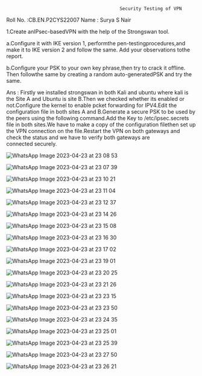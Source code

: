                                               Security Testing of VPN
Roll No. :CB.EN.P2CYS22007
Name : Surya S Nair


1.Create anIPsec-basedVPN with the help of the Strongswan tool.

a.Configure it with IKE version 1, performthe pen-testingprocedures,and make it to IKE version 2 and follow the same. Add your observations tothe report.

b.Configure your PSK to your own key phrase,then try to crack it offline. Then followthe same by creating a random auto-generatedPSK and try the same. 

Ans : Firstly we installed strongswan in both Kali and ubuntu where kali is the Site A and Ubuntu is site B.Then we checked whether its enabled or not.Configure the kernel to enable pcket forwarding for IPV4.Edit the configuration file in both sites A and B.Generate a secure PSK to be used by the peers using the following command.Add the Key to /etc/ipsec.secrets file in both sites.We have to make a copy of the configuration filethen set up the VPN connection on the file.Restart the VPN on both gateways and check the status and  we  have to verify both gateways are connected securely.


![WhatsApp Image 2023-04-23 at 23 08 53](https://user-images.githubusercontent.com/123303806/233855947-5174d01f-65ac-4be8-b0fe-7593f6647e86.jpg)

![WhatsApp Image 2023-04-23 at 23 07 39](https://user-images.githubusercontent.com/123303806/233855977-fadfbfc7-d8bf-4231-a43c-ba510b2ab52e.jpg)

![WhatsApp Image 2023-04-23 at 23 10 21](https://user-images.githubusercontent.com/123303806/233855989-b8e584ba-db76-4542-804f-b4e3552a9a58.jpg)

![WhatsApp Image 2023-04-23 at 23 11 04](https://user-images.githubusercontent.com/123303806/233856039-c83e8828-4273-439c-a606-ba13d724046c.jpg)

![WhatsApp Image 2023-04-23 at 23 12 37](https://user-images.githubusercontent.com/123303806/233856053-2a0843bc-5416-4825-b6ab-cb1b61e9cc9c.jpg)

![WhatsApp Image 2023-04-23 at 23 14 26](https://user-images.githubusercontent.com/123303806/233856073-6f734fd1-c820-4504-a02b-6d2ec8758e12.jpg)

![WhatsApp Image 2023-04-23 at 23 15 08](https://user-images.githubusercontent.com/123303806/233856078-1732329e-c994-4cd0-8032-d27f3fdd15b9.jpg)

![WhatsApp Image 2023-04-23 at 23 16 30](https://user-images.githubusercontent.com/123303806/233856095-e3da49bb-afec-4923-9491-9628478bfb15.jpg)

![WhatsApp Image 2023-04-23 at 23 17 02](https://user-images.githubusercontent.com/123303806/233856107-92bade03-7157-4d61-bcb2-7b54938a5b72.jpg)

![WhatsApp Image 2023-04-23 at 23 19 01](https://user-images.githubusercontent.com/123303806/233856205-9d82d397-7236-4970-bf70-b63b13932834.jpg)

![WhatsApp Image 2023-04-23 at 23 20 25](https://user-images.githubusercontent.com/123303806/233856289-a8750b83-4752-462c-a2dc-386b7be57662.jpg)

![WhatsApp Image 2023-04-23 at 23 21 26](https://user-images.githubusercontent.com/123303806/233856364-54a5cd18-6fa1-4b43-befb-226fc0a7f35c.jpg)

![WhatsApp Image 2023-04-23 at 23 23 15](https://user-images.githubusercontent.com/123303806/233856508-939922f9-aa70-40b2-8d8e-0e0a8d1ae862.jpg)

![WhatsApp Image 2023-04-23 at 23 23 50](https://user-images.githubusercontent.com/123303806/233856516-87d6c7cb-2d3a-4da1-b598-2775e0097e99.jpg)

![WhatsApp Image 2023-04-23 at 23 24 35](https://user-images.githubusercontent.com/123303806/233856536-db424ff6-3d7d-4d37-ac22-096cdba2c24b.jpg)

![WhatsApp Image 2023-04-23 at 23 25 01](https://user-images.githubusercontent.com/123303806/233856567-17ba207e-4334-4585-9944-d9d564518824.jpg)

![WhatsApp Image 2023-04-23 at 23 25 39](https://user-images.githubusercontent.com/123303806/233856597-f9f20ba1-ccea-453e-aa27-b15b76e7951c.jpg)

![WhatsApp Image 2023-04-23 at 23 27 50](https://user-images.githubusercontent.com/123303806/233856706-708eba20-bccf-4ba2-a2b3-8d24ddc59a52.jpg)

![WhatsApp Image 2023-04-23 at 23 26 21](https://user-images.githubusercontent.com/123303806/233856628-8937c34d-bb4f-4699-a9d3-c6c41137f503.jpg)






